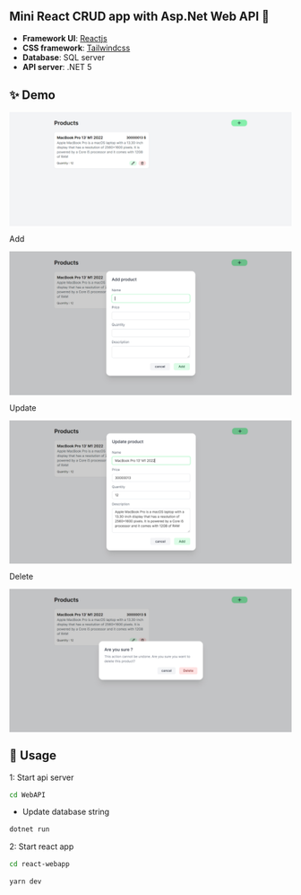 ## Mini React CRUD app with Asp.Net Web API 👋

- **Framework UI**: [Reactjs](https://reactjs.org/)
- **CSS framework**: [Tailwindcss](https://tailwindcss.com/)
- **Database**: SQL server
- **API server**: .NET 5

## ✨ Demo

<p align="center">
  <img width="700" align="center" src="./Demo/assfinal1.PNG" alt="demo"/>
</p>
<p>Add</p>
<p align="center">
  <img width="700" align="center" src="./Demo/assfinaladdform.PNG" alt="demo"/>
</p>
<p>Update</p>
<p align="center">
  <img width="700" align="center" src="./Demo/assfinalupdateform.PNG" alt="demo"/>
</p>
<p>Delete</p>
<p align="center">
  <img width="700" align="center" src="./Demo/assfinaldeleteform.PNG" alt="demo"/>
</p>


## 🚀 Usage

1: Start api server

```sh
cd WebAPI
```
- Update database string

```sh
dotnet run
```

2: Start react app

```sh
cd react-webapp
```
```sh
yarn dev
```
